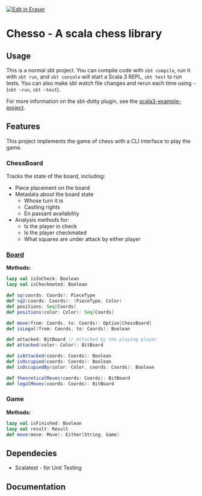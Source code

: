 <p><a target="_blank" href="https://app.eraser.io/workspace/xr6rfrnaWzvhcZfpPcUK" id="edit-in-eraser-github-link"><img alt="Edit in Eraser" src="https://firebasestorage.googleapis.com/v0/b/second-petal-295822.appspot.com/o/images%2Fgithub%2FOpen%20in%20Eraser.svg?alt=media&amp;token=968381c8-a7e7-472a-8ed6-4a6626da5501"></a></p>

# Chesso - A scala chess library
## Usage
This is a normal sbt project. You can compile code with `sbt compile`, run it with `sbt run`, and `sbt console` will start a Scala 3 REPL, `sbt test` to run tests. You can also make sbt watch file changes and rerun each time using `~` (`sbt ~run`, `sbt ~test`).

For more information on the sbt-dotty plugin, see the
[﻿scala3-example-project](https://github.com/scala/scala3-example-project/blob/main/README.md).

## Features

This project implements the game of chess with a CLI interface to play the game.

### ChessBoard
Tracks the state of the board, including:
- Piece placement on the board
- Metadata about the board state
  - Whose turn it is
  - Castling rights
  - En passant availability
- Analysis methods for:
  - Is the player in check
  - Is the player checkmated
  - What squares are under attack by either player

### [﻿Board](https://app.eraser.io/workspace/xr6rfrnaWzvhcZfpPcUK?elements=ndkt6UswRRi3-X46qAdHvA) 
**Methods:**

```scala
lazy val isInCheck: Boolean
lazy val isCheckmated: Boolean

def sq(coords: Coords): PieceType
def sq2(coords: Coords): (PieceType, Color)
def positions: Seq[Coords]
def positions(color: Color): Seq[Coords]

def move(from: Coords, to: Coords): Option[ChessBoard]
def isLegal(from: Coords, to: Coords): Boolean

def attacked: BitBoard // Attacked by the playing player
def attacked(color: Color): BitBoard

def isAttacked(coords: Coords): Boolean
def isOccupied(coords: Coords): Boolean
def isOccupiedBy(color: Color, coords: Coords): Boolean

def theoreticalMoves(coords: Coords): BitBoard
def legalMoves(coords: Coords): BitBoard
```

### Game
**Methods:**

```scala
lazy val isFinished: Boolean
lazy val result: Result
def move(move: Move): Either[String, Game]
```

## Dependecies
- Scalatest - for Unit Testing
## Documentation





<!--- Eraser file: https://app.eraser.io/workspace/xr6rfrnaWzvhcZfpPcUK --->
